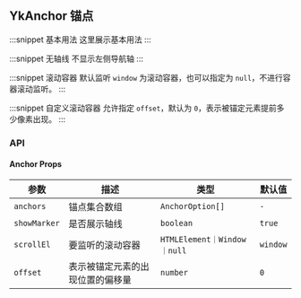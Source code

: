 ## YkAnchor 锚点

:::snippet
基本用法
这里展示基本用法
<AnchorPrimary/>
:::

:::snippet
无轴线
不显示左侧导航轴
<AnchorNobar/>
:::

:::snippet
滚动容器
默认监听 `window` 为滚动容器，也可以指定为 `null`，不进行容器滚动监听。
<AnchorScrollEl/>
:::

:::snippet
自定义滚动容器
允许指定 `offset`，默认为 `0`，表示被锚定元素提前多少像素出现。
<AnchorScrollCustomEl/>
:::

### API

#### Anchor Props

| 参数         | 描述                             | 类型                        | 默认值   |
| ------------ | -------------------------------- | --------------------------- | -------- |
| `anchors`    | 锚点集合数组                     | `AnchorOption[]`            | `-`      |
| `showMarker` | 是否展示轴线                     | `boolean`                   | `true`   |
| `scrollEl`   | 要监听的滚动容器                 | `HTMLElement｜Window｜null` | `window` |
| `offset`     | 表示被锚定元素的出现位置的偏移量 | `number`                    | `0`      |
